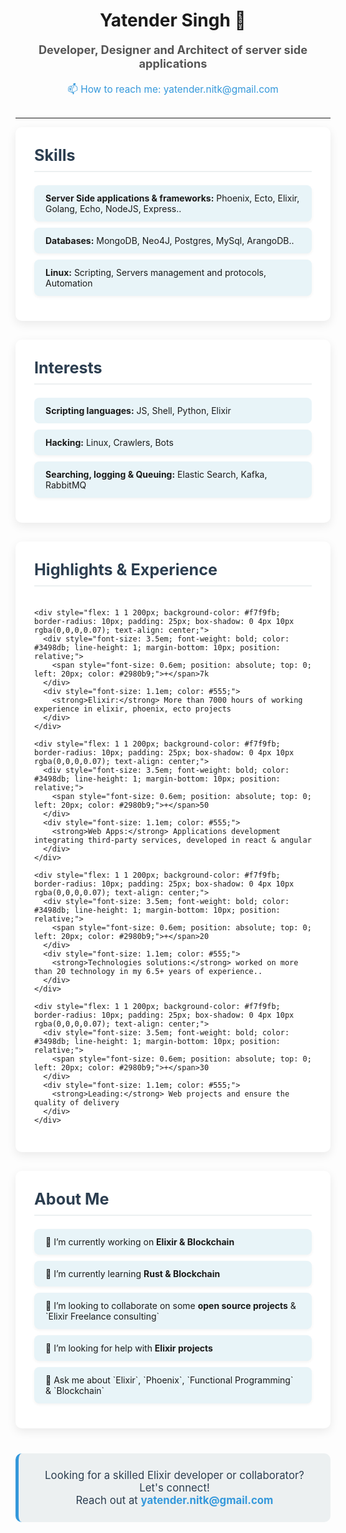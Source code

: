 <div align="center">
  <h1>Yatender Singh 👋</h1>
  <p style="font-size: 1.3em; color: #555; margin-bottom: 20px;">
    <strong>Developer, Designer and Architect of server side applications</strong>
  </p>
  <p style="font-size: 1.1em; color: #3498db; margin-bottom: 30px;">
    📫 How to reach me: <a href="mailto:yatender.nitk@gmail.com" style="color: #3498db; text-decoration: none;">yatender.nitk@gmail.com</a>
  </p>
</div>

---

<div style="display: flex; flex-wrap: wrap; gap: 30px; justify-content: center;">

  <div style="flex: 1 1 45%; min-width: 300px; background-color: #ffffff; border-radius: 10px; box-shadow: 0 5px 15px rgba(0,0,0,0.08); padding: 30px; box-sizing: border-box;">
    <h2 style="color: #2c3e50; font-size: 1.8em; margin-top: 0; border-bottom: 2px solid #ecf0f1; padding-bottom: 10px;">Skills</h2>
    <ul style="list-style: none; padding: 0; margin: 0;">
      <li style="background-color: #e8f4f8; padding: 12px 18px; margin-bottom: 10px; border-radius: 8px; box-shadow: 0 2px 5px rgba(0,0,0,0.05);">
        <strong>Server Side applications & frameworks:</strong> Phoenix, Ecto, Elixir, Golang, Echo, NodeJS, Express..
      </li>
      <li style="background-color: #e8f4f8; padding: 12px 18px; margin-bottom: 10px; border-radius: 8px; box-shadow: 0 2px 5px rgba(0,0,0,0.05);">
        <strong>Databases:</strong> MongoDB, Neo4J, Postgres, MySql, ArangoDB..
      </li>
      <li style="background-color: #e8f4f8; padding: 12px 18px; margin-bottom: 10px; border-radius: 8px; box-shadow: 0 2px 5px rgba(0,0,0,0.05);">
        <strong>Linux:</strong> Scripting, Servers management and protocols, Automation
      </li>
    </ul>
  </div>

  <div style="flex: 1 1 45%; min-width: 300px; background-color: #ffffff; border-radius: 10px; box-shadow: 0 5px 15px rgba(0,0,0,0.08); padding: 30px; box-sizing: border-box;">
    <h2 style="color: #2c3e50; font-size: 1.8em; margin-top: 0; border-bottom: 2px solid #ecf0f1; padding-bottom: 10px;">Interests</h2>
    <ul style="list-style: none; padding: 0; margin: 0;">
      <li style="background-color: #e8f4f8; padding: 12px 18px; margin-bottom: 10px; border-radius: 8px; box-shadow: 0 2px 5px rgba[0,0,0,0.05);">
        <strong>Scripting languages:</strong> JS, Shell, Python, Elixir
      </li>
      <li style="background-color: #e8f4f8; padding: 12px 18px; margin-bottom: 10px; border-radius: 8px; box-shadow: 0 2px 5px rgba(0,0,0,0.05);">
        <strong>Hacking:</strong> Linux, Crawlers, Bots
      </li>
      <li style="background-color: #e8f4f8; padding: 12px 18px; margin-bottom: 10px; border-radius: 8px; box-shadow: 0 2px 5px rgba(0,0,0,0.05);">
        <strong>Searching, logging & Queuing:</strong> Elastic Search, Kafka, RabbitMQ
      </li>
    </ul>
  </div>

</div>

<div style="background-color: #ffffff; border-radius: 10px; box-shadow: 0 5px 15px rgba(0,0,0,0.08); padding: 30px; box-sizing: border-box; margin-top: 30px;">
  <h2 style="color: #2c3e50; font-size: 1.8em; margin-top: 0; border-bottom: 2px solid #ecf0f1; padding-bottom: 10px;">Highlights & Experience</h2>
  <div style="display: flex; flex-wrap: wrap; gap: 20px; justify-content: space-around;">

    <div style="flex: 1 1 200px; background-color: #f7f9fb; border-radius: 10px; padding: 25px; box-shadow: 0 4px 10px rgba(0,0,0,0.07); text-align: center;">
      <div style="font-size: 3.5em; font-weight: bold; color: #3498db; line-height: 1; margin-bottom: 10px; position: relative;">
        <span style="font-size: 0.6em; position: absolute; top: 0; left: 20px; color: #2980b9;">+</span>7k
      </div>
      <div style="font-size: 1.1em; color: #555;">
        <strong>Elixir:</strong> More than 7000 hours of working experience in elixir, phoenix, ecto projects
      </div>
    </div>

    <div style="flex: 1 1 200px; background-color: #f7f9fb; border-radius: 10px; padding: 25px; box-shadow: 0 4px 10px rgba(0,0,0,0.07); text-align: center;">
      <div style="font-size: 3.5em; font-weight: bold; color: #3498db; line-height: 1; margin-bottom: 10px; position: relative;">
        <span style="font-size: 0.6em; position: absolute; top: 0; left: 20px; color: #2980b9;">+</span>50
      </div>
      <div style="font-size: 1.1em; color: #555;">
        <strong>Web Apps:</strong> Applications development integrating third-party services, developed in react & angular
      </div>
    </div>

    <div style="flex: 1 1 200px; background-color: #f7f9fb; border-radius: 10px; padding: 25px; box-shadow: 0 4px 10px rgba(0,0,0,0.07); text-align: center;">
      <div style="font-size: 3.5em; font-weight: bold; color: #3498db; line-height: 1; margin-bottom: 10px; position: relative;">
        <span style="font-size: 0.6em; position: absolute; top: 0; left: 20px; color: #2980b9;">+</span>20
      </div>
      <div style="font-size: 1.1em; color: #555;">
        <strong>Technologies solutions:</strong> worked on more than 20 technology in my 6.5+ years of experience..
      </div>
    </div>

    <div style="flex: 1 1 200px; background-color: #f7f9fb; border-radius: 10px; padding: 25px; box-shadow: 0 4px 10px rgba(0,0,0,0.07); text-align: center;">
      <div style="font-size: 3.5em; font-weight: bold; color: #3498db; line-height: 1; margin-bottom: 10px; position: relative;">
        <span style="font-size: 0.6em; position: absolute; top: 0; left: 20px; color: #2980b9;">+</span>30
      </div>
      <div style="font-size: 1.1em; color: #555;">
        <strong>Leading:</strong> Web projects and ensure the quality of delivery
      </div>
    </div>

  </div>
</div>

<div style="background-color: #ffffff; border-radius: 10px; box-shadow: 0 5px 15px rgba(0,0,0,0.08); padding: 30px; box-sizing: border-box; margin-top: 30px;">
  <h2 style="color: #2c3e50; font-size: 1.8em; margin-top: 0; border-bottom: 2px solid #ecf0f1; padding-bottom: 10px;">About Me</h2>
  <ul style="list-style: none; padding: 0; margin: 0;">
      <li style="background-color: #e8f4f8; padding: 12px 18px; margin-bottom: 10px; border-radius: 8px; box-shadow: 0 2px 5px rgba(0,0,0,0.05);">
          🔭 I’m currently working on <strong>Elixir & Blockchain</strong>
      </li>
      <li style="background-color: #e8f4f8; padding: 12px 18px; margin-bottom: 10px; border-radius: 8px; box-shadow: 0 2px 5px rgba(0,0,0,0.05);">
          🌱 I’m currently learning <strong>Rust & Blockchain</strong>
      </li>
      <li style="background-color: #e8f4f8; padding: 12px 18px; margin-bottom: 10px; border-radius: 8px; box-shadow: 0 2px 5px rgba(0,0,0,0.05);">
          👯 I’m looking to collaborate on some <strong>open source projects</strong> & `Elixir Freelance consulting`
      </li>
      <li style="background-color: #e8f4f8; padding: 12px 18px; margin-bottom: 10px; border-radius: 8px; box-shadow: 0 2px 5px rgba(0,0,0,0.05);">
          🤔 I’m looking for help with <strong>Elixir projects</strong>
      </li>
      <li style="background-color: #e8f4f8; padding: 12px 18px; margin-bottom: 10px; border-radius: 8px; box-shadow: 0 2px 5px rgba(0,0,0,0.05);">
          💬 Ask me about `Elixir`, `Phoenix`, `Functional Programming` & `Blockchain`
      </li>
  </ul>
</div>

<div align="center" style="margin-top: 40px; padding: 25px; background-color: #ecf0f1; border-radius: 10px; color: #2c3e50; font-size: 1.2em; border-left: 5px solid #3498db;">
  Looking for a skilled Elixir developer or collaborator? Let's connect!
  <br>Reach out at <a href="mailto:yatender.nitk@gmail.com" style="color: #3498db; text-decoration: none; font-weight: bold;">yatender.nitk@gmail.com</a>
</div>
